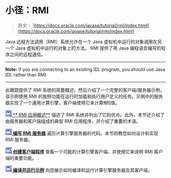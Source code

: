 # 小径：RMI

> 原文： [https://docs.oracle.com/javase/tutorial/rmi/index.html](https://docs.oracle.com/javase/tutorial/rmi/index.html)

Java 远程方法调用（RMI）系统允许在一个 Java 虚拟机中运行的对象调用在另一个 Java 虚拟机中运行的对象上的方法。 RMI 提供了用 Java 编程语言编写的程序之间的远程通信。

* * *

**Note:** If you are connecting to an existing IDL program, you should use Java IDL rather than RMI.

* * *

此跟踪提供了 RMI 系统的简要概述，然后介绍了一个完整的客户端/服务器示例，该示例使用 RMI 的独特功能在运行时加载和执行用户定义的任务。示例中的服务器实现了一个通用计算引擎，客户端使用它来计算![the pi symbol](img/18da0a76f9e973138bc9428740982fff.jpg)的值。

[![trail icon](img/0689397fa9cc4e369d63fc92b3bb6f38.jpg) ** RMI 应用概述**](overview.html) 描述了 RMI 系统并列出了它的优点。此外，本节还介绍了由服务器和客户端组成的典型 RMI 应用程序，并介绍了重要的术语。

[![trail icon](img/0689397fa9cc4e369d63fc92b3bb6f38.jpg) **编写 RMI 服务器**](server.html) 遍历计算引擎服务器的代码。本节将教您如何设计和实现 RMI 服务器。

[![trail icon](img/0689397fa9cc4e369d63fc92b3bb6f38.jpg) **创建客户端程序**](client.html) 查看一个可能的计算引擎客户端，并使用它来说明 RMI 客户端的重要功能。

[![trail icon](img/0689397fa9cc4e369d63fc92b3bb6f38.jpg) **编译并运行示例**](example.html) 向您展示如何编译和运行计算引擎服务器及其客户端。